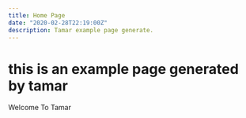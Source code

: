```yaml
---
title: Home Page
date: "2020-02-28T22:19:00Z"
description: Tamar example page generate.
---
```


# this is an example page generated by tamar

Welcome To Tamar